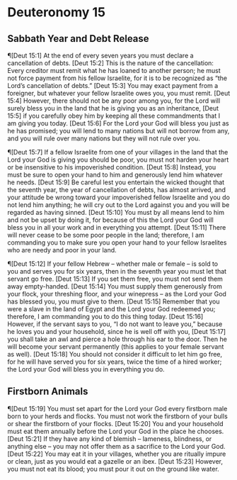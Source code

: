 # Deuteronomy 15

## Sabbath Year and Debt Release
¶[Deut 15:1] At the end of every seven years you must declare a cancellation of debts.
[Deut 15:2] This is the nature of the cancellation: Every creditor must remit what he has loaned to another person; he must not force payment from his fellow Israelite, for it is to be recognized as “the Lord’s cancellation of debts.”
[Deut 15:3] You may exact payment from a foreigner, but whatever your fellow Israelite owes you, you must remit.
[Deut 15:4] However, there should not be any poor among you, for the Lord will surely bless you in the land that he is giving you as an inheritance,
[Deut 15:5] if you carefully obey him by keeping all these commandments that I am giving you today.
[Deut 15:6] For the Lord your God will bless you just as he has promised; you will lend to many nations but will not borrow from any, and you will rule over many nations but they will not rule over you.

¶[Deut 15:7] If a fellow Israelite from one of your villages in the land that the Lord your God is giving you should be poor, you must not harden your heart or be insensitive to his impoverished condition.
[Deut 15:8] Instead, you must be sure to open your hand to him and generously lend him whatever he needs.
[Deut 15:9] Be careful lest you entertain the wicked thought that the seventh year, the year of cancellation of debts, has almost arrived, and your attitude be wrong toward your impoverished fellow Israelite and you do not lend him anything; he will cry out to the Lord against you and you will be regarded as having sinned.
[Deut 15:10] You must by all means lend to him and not be upset by doing it, for because of this the Lord your God will bless you in all your work and in everything you attempt.
[Deut 15:11] There will never cease to be some poor people in the land; therefore, I am commanding you to make sure you open your hand to your fellow Israelites who are needy and poor in your land.

¶[Deut 15:12] If your fellow Hebrew – whether male or female – is sold to you and serves you for six years, then in the seventh year you must let that servant go free.
[Deut 15:13] If you set them free, you must not send them away empty-handed.
[Deut 15:14] You must supply them generously from your flock, your threshing floor, and your winepress – as the Lord your God has blessed you, you must give to them.
[Deut 15:15] Remember that you were a slave in the land of Egypt and the Lord your God redeemed you; therefore, I am commanding you to do this thing today.
[Deut 15:16] However, if the servant says to you, “I do not want to leave you,” because he loves you and your household, since he is well off with you,
[Deut 15:17] you shall take an awl and pierce a hole through his ear to the door. Then he will become your servant permanently (this applies to your female servant as well).
[Deut 15:18] You should not consider it difficult to let him go free, for he will have served you for six years, twice the time of a hired worker; the Lord your God will bless you in everything you do.

## Firstborn Animals
¶[Deut 15:19] You must set apart for the Lord your God every firstborn male born to your herds and flocks. You must not work the firstborn of your bulls or shear the firstborn of your flocks.
[Deut 15:20] You and your household must eat them annually before the Lord your God in the place he chooses.
[Deut 15:21] If they have any kind of blemish – lameness, blindness, or anything else – you may not offer them as a sacrifice to the Lord your God.
[Deut 15:22] You may eat it in your villages, whether you are ritually impure or clean, just as you would eat a gazelle or an ibex.
[Deut 15:23] However, you must not eat its blood; you must pour it out on the ground like water.
